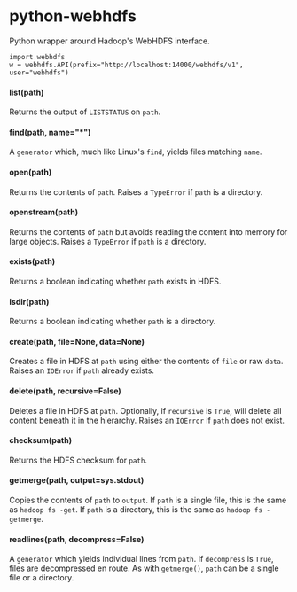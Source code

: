 # python-webhdfs
Python wrapper around Hadoop's WebHDFS interface.

    import webhdfs
    w = webhdfs.API(prefix="http://localhost:14000/webhdfs/v1", user="webhdfs")

#### list(path)
Returns the output of `LISTSTATUS` on `path`.

#### find(path, name="*")
A `generator` which, much like Linux's `find`, yields files matching `name`.

#### open(path)
Returns the contents of `path`. Raises a `TypeError` if `path` is a directory.

#### openstream(path)
Returns the contents of `path` but avoids reading the content into memory for large objects. Raises a `TypeError` if `path` is a directory.

#### exists(path)
Returns a boolean indicating whether `path` exists in HDFS.

#### isdir(path)
Returns a boolean indicating whether `path` is a directory.

#### create(path, file=None, data=None)
Creates a file in HDFS at `path` using either the contents of `file` or raw `data`. Raises an `IOError` if `path` already exists.

#### delete(path, recursive=False)
Deletes a file in HDFS at `path`. Optionally, if `recursive` is `True`, will delete all content beneath it in the hierarchy. Raises an `IOError` if `path` does not exist.

#### checksum(path)
Returns the HDFS checksum for `path`.

#### getmerge(path, output=sys.stdout)
Copies the contents of `path` to `output`. If `path` is a single file, this is the same as `hadoop fs -get`. If `path` is a directory, this is the same as `hadoop fs -getmerge`.

#### readlines(path, decompress=False)
A `generator` which yields individual lines from `path`. If `decompress` is `True`, files are decompressed en route. As with `getmerge()`, `path` can be a single file or a directory.

